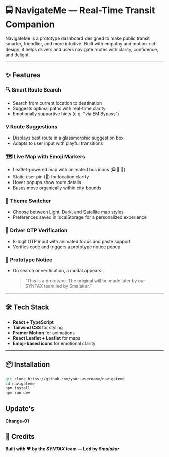 # 🚍 NavigateMe — Real-Time Transit Companion

NavigateMe is a prototype dashboard designed to make public transit smarter, friendlier, and more intuitive. Built with empathy and motion-rich design, it helps drivers and users navigate routes with clarity, confidence, and delight.

---

## ✨ Features

### 🔍 Smart Route Search
- Search from current location to destination
- Suggests optimal paths with real-time clarity
- Emotionally supportive hints (e.g. “via EM Bypass”)

### 💡 Route Suggestions
- Displays best route in a glassmorphic suggestion box
- Adapts to user input with playful transitions

### 🗺️ Live Map with Emoji Markers
- Leaflet-powered map with animated bus icons (🚍 🚌 🚐)
- Static user pin (📍) for location clarity
- Hover popups show route details
- Buses move organically within city bounds

### 🎨 Theme Switcher
- Choose between Light, Dark, and Satellite map styles
- Preferences saved in localStorage for a personalized experience

### 🔐 Driver OTP Verification
- 8-digit OTP input with animated focus and paste support
- Verifies code and triggers a prototype notice popup

### 🚧 Prototype Notice
- On search or verification, a modal appears:
  > “This is a prototype. The original will be made later by our SYNTAX team led by Smalakar.”

---

## 🛠️ Tech Stack

- **React + TypeScript**
- **Tailwind CSS** for styling
- **Framer Motion** for animations
- **React Leaflet + Leaflet** for maps
- **Emoji-based icons** for emotional clarity

---

## 📦 Installation

```bash
git clone https://github.com/your-username/navigateme
cd navigateme
npm install
npm run dev
```
## Update's
**Change-01**

## 👥 Credits

**Built with ❤️ by the _SYNTAX_ team — Led by _Smalakar_**
